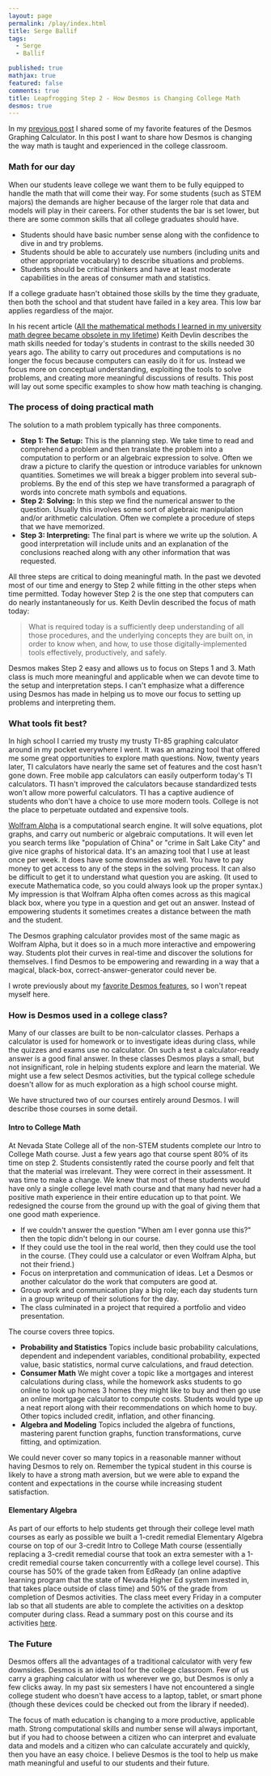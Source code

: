 ```yaml
---
layout: page
permalink: /play/index.html
title: Serge Ballif
tags: 
  - Serge
  - Ballif

published: true
mathjax: true
featured: false
comments: true
title: Leapfrogging Step 2 - How Desmos is Changing College Math
desmos: true
---
```


In my [previous post](https://sergeballif.github.io/personal/math/teaching/fun/a-brief-intro-to-desmos) I shared some of my favorite features of the Desmos Graphing Calculator. In this post I want to share how Desmos is changing the way math is taught and experienced in the college classroom. 

### Math for our day

When our students leave college we want them to be fully equipped to handle the math that will come their way. For some students (such as STEM majors) the demands are higher because of the larger role that data and models will play in their careers.  For other students the bar is set lower, but there are some common skills that all college graduates should have. 

* Students should have basic number sense along with the confidence to dive in and try problems.
* Students should be able to accurately use numbers (including units and other appropriate vocabulary) to describe situations and problems.
* Students should be critical thinkers and have at least moderate capabilities in the areas of consumer math and statistics.

If a college graduate hasn't obtained those skills by the time they graduate, then both the school and that student have failed in a key area. This low bar applies regardless of the major.

In his recent article ([All the mathematical methods I learned in my university math degree became obsolete in my lifetime](http://www.huffingtonpost.com/entry/all-the-mathematical-methods-i-learned-in-my-university_us_58693ef9e4b014e7c72ee248?timestamp=1483293018441)) Keith Devlin describes the math skills needed for today's students in contrast to the skills needed 30 years ago. The ability to carry out procedures and computations is no longer the focus because computers can easily do it for us. Instead we focus more on conceptual understanding, exploiting the tools to solve problems, and creating more meaningful discussions of results. This post will lay out some specific examples to show how math teaching is changing.

### The process of doing practical math

The solution to a math problem typically has three components.  

* __Step 1: The Setup:__ This is the planning step. We take time to read and comprehend a problem and then translate the problem into a computation to perform or an algebraic expression to solve. Often we draw a picture to clarify the question or introduce variables for unknown quantities. Sometimes we will break a bigger problem into several sub-problems. By the end of this step we have transformed a paragraph of words into concrete math symbols and equations.
* __Step 2: Solving:__  In this step we find the numerical answer to the question. Usually this involves some sort of algebraic manipulation and/or arithmetic calculation. Often we complete a procedure of steps that we have memorized.
* __Step 3: Interpreting:__ The final part is where we write up the solution. A good interpretation will include units and an explanation of the conclusions reached along with any other information that was requested.


All three steps are critical to doing meaningful math. In the past we devoted most of our time and energy to Step 2 while fitting in the other steps when time permitted. Today however Step 2 is the one step that computers can do nearly instantaneously for us.  Keith Devlin described the focus of math today:

>What is required today is a sufficiently deep understanding of all those procedures, and the underlying concepts they are built on, in order to know when, and how, to use those digitally-implemented tools effectively, productively, and safely.

Desmos makes Step 2 easy and allows us to focus on Steps 1 and 3. Math class is much more meaningful and applicable when we can devote time to the setup and interpretation steps. I can't emphasize what a difference using Desmos has made in helping us to move our focus to setting up problems and interpreting them.

### What tools fit best?

In high school I carried my trusty my trusty TI-85 graphing calculator around in my pocket everywhere I went. It was an amazing tool that offered me some great opportunities to explore math questions. Now, twenty years later, TI calculators have nearly the same set of features and the cost hasn't gone down. Free mobile app calculators can easily outperform today's TI calculators. TI hasn't improved the calculators because standardized tests won't allow more powerful calculators. TI has a captive audience of students who don't have a choice to use more modern tools. College is not the place to perpetuate outdated and expensive tools.

[Wolfram Alpha](http://www.wolframalpha.com/) is a computational search engine. It will solve equations, plot graphs, and carry out numberic or algebraic computations. It will even let you search terms like "population of China" or "crime in Salt Lake City" and give nice graphs of historical data. It's an amazing tool that I use at least once per week. It does have some downsides as well. You have to pay money to get access to any of the steps in the solving process. It can also be difficult to get it to understand what question you are asking. (It used to execute Mathematica code, so you could always look up the proper syntax.) My impression is that Wolfram Alpha often comes across as this magical black box, where you type in a question and get out an answer. Instead of empowering students it sometimes creates a distance between the math and the student. 

The Desmos graphing calculator provides most of the same magic as Wolfram Alpha, but it does so in a much more interactive and empowering way. Students plot their curves in real-time and discover the solutions for themselves. I find Desmos to be empowering and rewarding in a way that a magical, black-box, correct-answer-generator could never be. 

I wrote previously about my [favorite Desmos features](https://sergeballif.github.io/personal/math/teaching/fun/a-brief-intro-to-desmos), so I won't repeat myself here. 

### How is Desmos used in a college class?

Many of our classes are built to be non-calculator classes. Perhaps a calculator is used for homework or to investigate ideas during class, while the quizzes and exams use no calculator. On such a test a calculator-ready answer is a good final answer. In these classes Desmos plays a small, but not insignificant, role in helping students explore and learn the material. We might use a few select Desmos activities, but the typical college schedule doesn't allow for as much exploration as a high school course might.

We have structured two of our courses entirely around Desmos. I will describe those courses in some detail.

#### Intro to College Math

At Nevada State College all of the non-STEM students complete our Intro to College Math course. Just a few years ago that course spent 80% of its time on step 2. Students consistently rated the course poorly and felt that that the material was irrelevant. They were correct in their assessment. It was time to make a change. We knew that most of these students would have only a single college level math course and that many had never had a positive math experience in their entire education up to that point. We redesigned the course from the ground up with the goal of giving them that one good math experience. 

* If we couldn't answer the question "When am I ever gonna use this?" then the topic didn't belong in our course.
* If they could use the tool in the real world, then they could use the tool in the course. (They could use a calculator or even Wolfram Alpha, but not their friend.)
* Focus on interpretation and communication of ideas. Let a Desmos or another calculator do the work that computers are good at. 
* Group work and communication play a big role; each day students turn in a group writeup of their solutions for the day.
* The class culminated in a project that required a portfolio and video presentation.

The course covers three topics.

* __Probability and Statistics__ Topics include basic probability calculations, dependent and independent variables, conditional probability, expected value, basic statistics, normal curve calculations, and fraud detection.
* __Consumer Math__ We might cover a topic like a mortgages and interest calculations during class, while the homework asks students to go online to look up homes 3 homes they might like to buy and then go use an online mortgage calculator to compute costs. Students would type up a neat report along with their recommendations on which home to buy. Other topics included credit, inflation, and other financing.
* __Algebra and Modeling__ Topics included the algebra of functions, mastering parent function graphs, function transformations, curve fitting, and optimization.

We could never cover so many topics in a reasonable manner without having Desmos to rely on. Remember the typical student in this course is likely to have a strong math aversion, but we were able to expand the content and expectations in the course while increasing student satisfaction. 

#### Elementary Algebra

As part of our efforts to help students get through their college level math courses as early as possible we built a 1-credit remedial Elementary Algebra course on top of our 3-credit Intro to College Math course (essentially replacing a 3-credit remedial course that took an extra semester with a 1-credit remedial course taken concurrently with a college level course). This course has 50% of the grade taken from EdReady (an online adaptive learning program that the state of Nevada Higher Ed system invested in, that takes place outside of class time) and 50% of the grade from completion of Desmos activities. The class meet every Friday in a computer lab so that all students are able to complete the activities on a desktop computer during class. Read a summary post on this course and its activities [here](https://sergeballif.github.io/math/teaching/a-desmos-activity-based-course).

### The Future

Desmos offers all the advantages of a traditional calculator with very few downsides. Desmos is an ideal tool for the college classroom. Few of us carry a graphing calculator with us wherever we go, but Desmos is only a few clicks away.  In my past six semesters I have not encountered a single college student who doesn't have access to a laptop, tablet, or smart phone (though these devices could be checked out from the library if needed). 

The focus of math education is changing to a more productive, applicable math. Strong computational skills and number sense will always important, but if you had to choose between a citizen who can interpret and evaluate data and models and a citizen who can calculate accurately and quickly, then you have an easy choice. I believe Desmos is the tool to help us make math meaningful and useful to our students and their future. 








